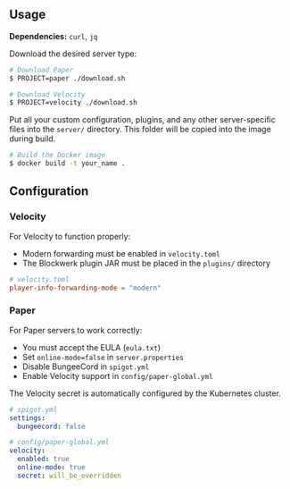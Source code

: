 ## Usage

**Dependencies:** `curl`, `jq`

Download the desired server type:

```bash
# Download Paper
$ PROJECT=paper ./download.sh

# Download Velocity
$ PROJECT=velocity ./download.sh
```

Put all your custom configuration, plugins, and any other server-specific files
into the `server/` directory. This folder will be copied into the image during
build.

```bash
# Build the Docker image
$ docker build -t your_name .
```

## Configuration

### Velocity

For Velocity to function properly:

- Modern forwarding must be enabled in `velocity.toml`
- The Blockwerk plugin JAR must be placed in the `plugins/` directory

```toml
# velocity.toml
player-info-forwarding-mode = "modern"
```

### Paper

For Paper servers to work correctly:

- You must accept the EULA (`eula.txt`)
- Set `online-mode=false` in `server.properties`
- Disable BungeeCord in `spigot.yml`
- Enable Velocity support in `config/paper-global.yml`

The Velocity secret is automatically configured by the Kubernetes cluster.

```yaml
# spigot.yml
settings:
  bungeecord: false

# config/paper-global.yml
velocity:
  enabled: true
  online-mode: true
  secret: will_be_overridden
```
